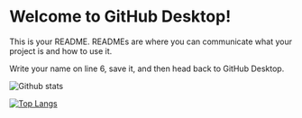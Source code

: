 # Welcome to GitHub Desktop!

This is your README. READMEs are where you can communicate what your project is and how to use it.

Write your name on line 6, save it, and then head back to GitHub Desktop.


![Github stats](https://github-readme-stats.vercel.app/api?username=Hulyamr13&theme=radical)

[![Top Langs](https://github-readme-stats.vercel.app/api/top-langs/?username=hulyamr13&hide_progress=true)](https://github.com/Hulyamr13/github-readme-stats)
